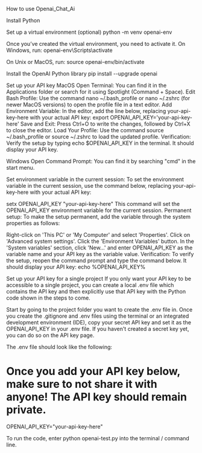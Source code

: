 How to use Openai_Chat_Ai

Install Python

Set up a virtual environment (optional)
python -m venv openai-env

Once you’ve created the virtual environment, you need to activate it. On Windows, run:
openai-env\Scripts\activate

On Unix or MacOS, run:
source openai-env/bin/activate

Install the OpenAI Python library
pip install --upgrade openai

Set up your API key
MacOS
Open Terminal: You can find it in the Applications folder or search for it using Spotlight (Command + Space).
Edit Bash Profile: Use the command nano ~/.bash_profile or nano ~/.zshrc (for newer MacOS versions) to open the profile file in a text editor.
Add Environment Variable: In the editor, add the line below, replacing your-api-key-here with your actual API key:
export OPENAI_API_KEY='your-api-key-here'
Save and Exit: Press Ctrl+O to write the changes, followed by Ctrl+X to close the editor.
Load Your Profile: Use the command source ~/.bash_profile or source ~/.zshrc to load the updated profile.
Verification: Verify the setup by typing echo $OPENAI_API_KEY in the terminal. It should display your API key.

Windows
Open Command Prompt: You can find it by searching "cmd" in the start menu.

Set environment variable in the current session: To set the environment variable in the current session, use the command below, replacing your-api-key-here with your actual API key:

setx OPENAI_API_KEY "your-api-key-here"
This command will set the OPENAI_API_KEY environment variable for the current session.
Permanent setup: To make the setup permanent, add the variable through the system properties as follows:

Right-click on 'This PC' or 'My Computer' and select 'Properties'.
Click on 'Advanced system settings'.
Click the 'Environment Variables' button.
In the 'System variables' section, click 'New...' and enter OPENAI_API_KEY as the variable name and your API key as the variable value.
Verification: To verify the setup, reopen the command prompt and type the command below. It should display your API key: echo %OPENAI_API_KEY%

Set up your API key for a single project
If you only want your API key to be accessible to a single project, you can create a local .env file which contains the API key and then explicitly use that API key with the Python code shown in the steps to come.

Start by going to the project folder you want to create the .env file in.
Once you create the .gitignore and .env files using the terminal or an integrated development environment (IDE), copy your secret API key and set it as the OPENAI_API_KEY in your .env file. If you haven't created a secret key yet, you can do so on the API key page.

The .env file should look like the following:

# Once you add your API key below, make sure to not share it with anyone! The API key should remain private.

OPENAI_API_KEY="your-api-key-here"

To run the code, enter python openai-test.py into the terminal / command line.
